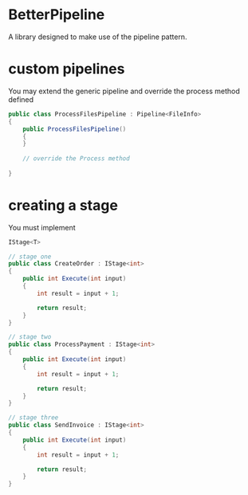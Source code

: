 # BetterPipeline

A library designed to make use of the pipeline pattern.

# custom pipelines

You may extend the generic pipeline and override the process method defined

```C#
public class ProcessFilesPipeline : Pipeline<FileInfo>
{
    public ProcessFilesPipeline()
    {
    }
    
    // override the Process method
    
}
```

# creating a stage

You must implement 

```C# 
IStage<T> 
```

```C#
// stage one
public class CreateOrder : IStage<int>
{
    public int Execute(int input)
    {
        int result = input + 1;

        return result;
    }
}

// stage two
public class ProcessPayment : IStage<int>
{
    public int Execute(int input)
    {
        int result = input + 1;

        return result;
    }
}

// stage three
public class SendInvoice : IStage<int>
{
    public int Execute(int input)
    {
        int result = input + 1;

        return result;
    }
}

```
